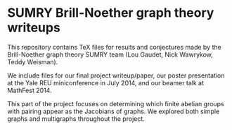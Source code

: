 SUMRY Brill-Noether graph theory writeups
===========

This repository contains TeX files for results and conjectures made by
the Brill-Noether graph theory SUMRY team (Lou Gaudet, Nick Wawrykow,
Teddy Weisman).

We include files for our final project writeup/paper, our poster
presentation at the Yale REU miniconference in July 2014, and our
beamer talk at MathFest 2014.

This part of the project focuses on determining which finite abelian
groups with pairing appear as the Jacobians of graphs. We explored
both simple graphs and multigraphs throughout the project.